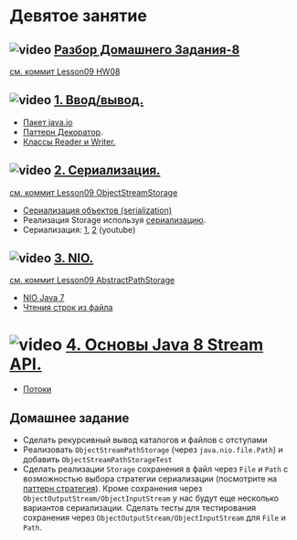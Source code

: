 
# Девятое занятие

## ![video](https://cloud.githubusercontent.com/assets/13649199/13672715/06dbc6ce-e6e7-11e5-81a9-04fbddb9e488.png) [Разбор Домашнего Задания-8](https://drive.google.com/open?id=0B_4NpoQW1xfpeENDOVdQbUpIWEU)
[см. коммит Lesson09 HW08](https://github.com/JavaWebinar/basejava/tree/150e15f99c35d53e0c43c9f64d7833b5e7184768)

## ![video](https://cloud.githubusercontent.com/assets/13649199/13672715/06dbc6ce-e6e7-11e5-81a9-04fbddb9e488.png) [1. Ввод/вывод.](https://drive.google.com/open?id=0B_4NpoQW1xfpZHk3TnYyaDRjY3M)

- <a href="http://www.intuit.ru/studies/courses/16/16/lecture/27133">Пакет java.io</a>
- <a href="http://ru.wikipedia.org/wiki/Декоратор_(шаблон_проектирования)">Паттерн Декоратор</a>.
- <a href="http://www.intuit.ru/studies/courses/16/16/lecture/27133?page=4">Классы Reader и Writer.</a>
 
## ![video](https://cloud.githubusercontent.com/assets/13649199/13672715/06dbc6ce-e6e7-11e5-81a9-04fbddb9e488.png) [2. Сериализация.](https://drive.google.com/open?id=0B_4NpoQW1xfpb0dRNjI1S2tOUjA)
[см. коммит Lesson09 ObjectStreamStorage ](https://github.com/JavaWebinar/basejava/tree/7a80d1d7feba08d433e55417bfd26ac0b3fa5298)

- <a href="http://www.intuit.ru/studies/courses/16/16/lecture/27133?page=3">Сериализация объектов (serialization)</a>
- Реализация Storage используя <a href="https://habrahabr.ru/post/60317/">сериализацию</a>.
- Сериализация: [1](https://www.youtube.com/watch?v=dBcqizwOWLg), [2](https://www.youtube.com/watch?v=nr4_JRKCGBU) (youtube)
 
## ![video](https://cloud.githubusercontent.com/assets/13649199/13672715/06dbc6ce-e6e7-11e5-81a9-04fbddb9e488.png) [3. NIO.](https://drive.google.com/open?id=0B_4NpoQW1xfpMzBqSWI3eEI2RGs)
[см. коммит Lesson09 AbstractPathStorage  ](https://github.com/JavaWebinar/basejava/commit/4b37c38fb980e315c5ec5f1b2b868fbb5935fe6d)

- <a href="http://www.quizful.net/post/java-nio-tutorial">NIO Java 7</a>
- <a href="https://habrahabr.ru/post/269667/">Чтения строк из файла</a>

# ![video](https://cloud.githubusercontent.com/assets/13649199/13672715/06dbc6ce-e6e7-11e5-81a9-04fbddb9e488.png) [4. Основы Java 8 Stream API.](https://drive.google.com/open?id=0B_4NpoQW1xfpMHd6VDJjS28tRmM)

- <a href="https://annimon.com/article/2778">Потоки</a>

## Домашнее задание
- Сделать рекурсивный вывод каталогов и файлов с отступами
- Реализовать `ObjectStreamPathStorage` (через `java.nio.file.Path`) и добавить `ObjectStreamPathStorageTest`
- Сделать реализации `Storage` сохранения в файл через `File` и `Path` с возможностью выбора стратегии сериализации (посмотрите на [паттерн стратегия](https://refactoring.guru/ru/design-patterns/strategy)). Кроме сохранения через `ObjectOutputStream/ObjectInputStream` у нас будут еще несколько вариантов сериализации. Сделать тесты для тестирования сохранения через `ObjectOutputStream/ObjectInputStream` для `File` и `Path`.
